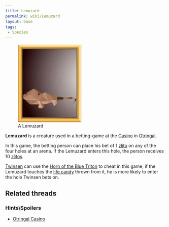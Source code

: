 ```yaml
---
title: Lemuzard
permalink: wiki/Lemuzard
layout: base
tags:
 - Species
---
```


<figure>
<img src="assets/lba2/_characters/frames/lemuzard.jpg"
title="A Lemuzard" width="200" />
<figcaption>A Lemuzard</figcaption>
</figure>

**Lemuzard** is a creature used in a betting-game at the
[Casino](Casino "wikilink") in [Otringal](Otringal "wikilink").

In this game, the betting person can place his bet of 1
[zlito](zlito "wikilink") on any of the four holes at an arena. If the
Lemuzard enters this hole, the person receives 10
[zlitos](zlitos "wikilink").

[Twinsen](Twinsen "wikilink") can use the [Horn of the Blue
Triton](Horn_of_the_Blue_Triton "wikilink") to cheat in this game; if
the Lemuzard touches the [life candy](life_candy "wikilink") thrown from
it, he is more likely to enter the hole Twinsen bets on.

## Related threads

### Hints\Spoilers

- [Otringal Casino](https://forum.magicball.net/showthread.php?t=2522)
